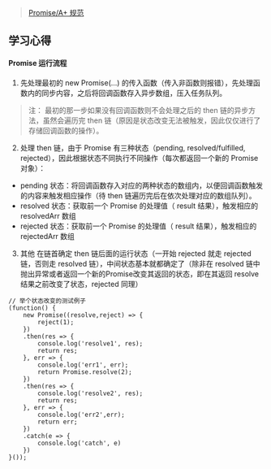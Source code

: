 > [Promise/A+ 规范](http://malcolmyu.github.io/malnote/2015/06/12/Promises-A-Plus/)

## 学习心得
#### Promise 运行流程
1. 先处理最初的 new Promise(...) 的传入函数（传入非函数则报错），先处理函数内的同步内容，之后将回调函数存入异步数组，压入任务队列。
> 注： 最初的那一步如果没有回调函数则不会处理之后的 then 链的异步方法，虽然会遍历完 then 链（原因是状态改变无法被触发，因此仅仅进行了存储回调函数的操作）。

2. 处理 then 链，由于 Promise 有三种状态（pending, resolved/fulfilled, rejected），因此根据状态不同执行不同操作（每次都返回一个新的 Promise 对象）：
- pending 状态：将回调函数存入对应的两种状态的数组内，以便回调函数触发的内容来触发相应操作（待 then 链遍历完后在依次处理对应的数组队列）。
- resolved 状态：获取前一个 Promise 的处理值（ result 结果），触发相应的 resolvedArr 数组
- rejected 状态：获取前一个 Promise 的处理值（ result 结果），触发相应的 rejectedArr 数组

3. 其他
在链首确定 then 链后面的运行状态（一开始 rejected 就走 rejected 链，否则走 resolved 链），中间状态基本就都确定了（除非在 resolved 链中抛出异常或者返回一个新的Promise改变其返回的状态，即在其返回 resolve 结果之前改变了状态，rejected 同理）

```JS
// 举个状态改变的测试例子
(function() {
    new Promise((resolve,reject) => {
        reject(1);
    })
    .then(res => {
        console.log('resolve1', res);
        return res;
    }, err => {
        console.log('err1', err);
        return Promise.resolve(2);
    })
    .then(res => {
        console.log('resolve2', res);
        return res;
    }, err => {
        console.log('err2',err);
        return err;
    })
    .catch(e => {
        console.log('catch', e)
    })
}());
```